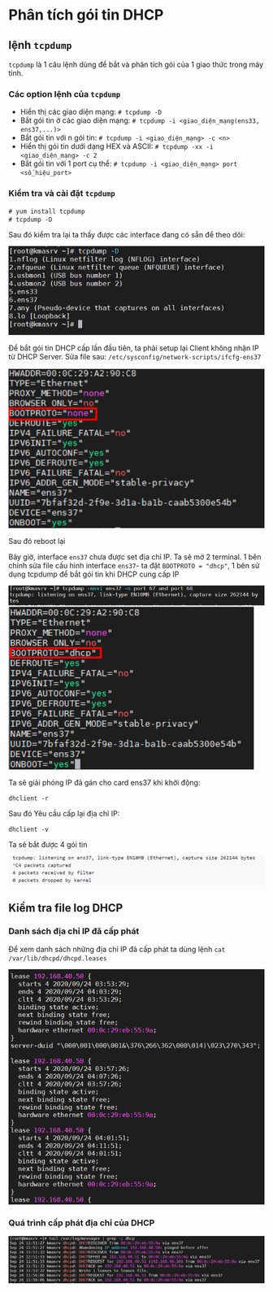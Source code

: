 ﻿# Phân tích gói tin DHCP
## lệnh `tcpdump`
`tcpdump` là 1 câu lệnh dùng để bắt và phân tích gói của 1 giao thức trong máy tính.

### Các option lệnh của `tcpdump`
* Hiển thị các giao diện mạng: `# tcpdump -D`
* Bắt gói tin ở các giao diện mạng: `# tcpdump -i <giao_diện_mạng(ens33, ens37,...)>`
* Bắt gói tin với n gói tin: `# tcpdump -i <giao_diện_mạng> -c <n>`
* Hiển thị gói tin dưới dạng HEX và ASCII: `# tcpdump -xx -i <giao_diện_mạng> -c 2`
* Bắt gói tin với 1 port cụ thể: `# tcpdump -i <giao_diện_mạng> port <số_hiệu_port>`

### Kiểm tra và cài đặt `tcpdump`
```
# yum install tcpdump
# tcpdump -D
```
Sau đó kiểm tra lại ta thấy được các interface đang có sẵn để theo dõi:

![](/image/dhcp4.png)

Để bắt gói tin DHCP cấp lần đầu tiên, ta phải setup lại Client không nhận IP từ DHCP Server. Sửa file sau: `/etc/sysconfig/network-scripts/ifcfg-ens37`

![](/image/dhcp5.png)

Sau đó reboot lại

Bây giờ, interface `ens37` chưa được set địa chỉ IP. Ta sẽ mở 2 terminal. 1 bên chỉnh sửa file cấu hình interface `ens37`- ta đặt `BOOTPROTO = "dhcp"`, 1 bên sử dụng tcpdump để bắt gói tin khi DHCP cung cấp IP

![](/image/dhcp6.png)
![](/image/dhcp7.png)

Ta sẽ giải phóng IP đã gán cho card ens37 khi khởi động:
```
dhclient -r
```

Sau đó Yêu cầu cấp lại địa chỉ IP:
```
dhclient -v 
```

Ta sẽ bắt được 4 gói tin

![](/image/dhcp8.png)

## Kiểm tra file log DHCP

### Danh sách địa chỉ IP đã cấp phát
Để xem danh sách những địa chỉ IP đã cấp phát ta dùng lệnh `cat /var/lib/dhcpd/dhcpd.leases`

![](/image/dhcp9.png)

### Quá trình cấp phát địa chỉ của DHCP

![](/image/dhcp10.png)




